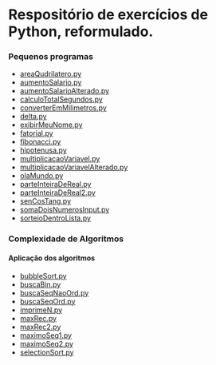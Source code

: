 <h1><a id="Respositrio_de_exerccios_de_Python_reformulado_0"></a>Respositório de exercícios de Python, reformulado.</h1>
<h3><a id="Pequenos_programas_2"></a>Pequenos programas</h3>
<ul>
<li><a href="https://github.com/Engcompaulo/treinamento_python/blob/master/Pequenos%20programas/areaQudrilatero.py">areaQudrilatero.py</a></li>
<li><a href="https://github.com/Engcompaulo/treinamento_python/blob/master/Pequenos%20programas/aumentoSalario.py">aumentoSalario.py</a></li>
<li><a href="https://github.com/Engcompaulo/treinamento_python/blob/master/Pequenos%20programas/aumentoSalarioAlterado.py">aumentoSalarioAlterado.py</a></li>
<li><a href="https://github.com/Engcompaulo/treinamento_python/blob/master/Pequenos%20programas/calculoTotalSegundos.py">calculoTotalSegundos.py</a></li>
<li><a href="https://github.com/Engcompaulo/treinamento_python/blob/master/Pequenos%20programas/converterEmMilimetros.py">converterEmMilimetros.py</a></li>
<li><a href="https://github.com/Engcompaulo/treinamento_python/blob/master/Pequenos%20programas/delta.py">delta.py</a></li>
<li><a href="https://github.com/Engcompaulo/treinamento_python/blob/master/Pequenos%20programas/exibirMeuNome.py">exibirMeuNome.py</a></li>
<li><a href="https://github.com/Engcompaulo/treinamento_python/blob/master/Pequenos%20programas/fatorial.py">fatorial.py</a></li>
<li><a href="https://github.com/Engcompaulo/treinamento_python/blob/master/Pequenos%20programas/fibonacci.py">fibonacci.py</a></li>
<li><a href="https://github.com/Engcompaulo/treinamento_python/blob/master/Pequenos%20programas/hipotenusa.py">hipotenusa.py</a></li>
<li><a href="https://github.com/Engcompaulo/treinamento_python/blob/master/Pequenos%20programas/multiplicacaoVariavel.py">multiplicacaoVariavel.py</a></li>
<li><a href="https://github.com/Engcompaulo/treinamento_python/blob/master/Pequenos%20programas/multiplicacaoVariavelAlterado.py">multiplicacaoVariavelAlterado.py</a></li>
<li><a href="https://github.com/Engcompaulo/treinamento_python/blob/master/Pequenos%20programas/olaMundo.py">olaMundo.py</a></li>
<li><a href="https://github.com/Engcompaulo/treinamento_python/blob/master/Pequenos%20programas/parteInteiraDeReal.py">parteInteiraDeReal.py</a></li>
<li><a href="https://github.com/Engcompaulo/treinamento_python/blob/master/Pequenos%20programas/parteInteiraDeReal2.py">parteInteiraDeReal2.py</a></li>
<li><a href="https://github.com/Engcompaulo/treinamento_python/blob/master/Pequenos%20programas/senCosTang.py">senCosTang.py</a></li>
<li><a href="https://github.com/Engcompaulo/treinamento_python/blob/master/Pequenos%20programas/somaDoisNumerosInput.py">somaDoisNumerosInput.py</a></li>
<li><a href="https://github.com/Engcompaulo/treinamento_python/blob/master/Pequenos%20programas/sorteioDentroLista.py">sorteioDentroLista.py</a></li>
</ul>
<h3><a id="Pequenos_programas_2"></a>Complexidade de Algoritmos</h3>
<h4><a id="Pequenos_programas_2"></a>Aplicação dos algoritmos</h4>
<ul>
<li><a href="https://github.com/Engcompaulo/treinamento_python/blob/master/Complexidade%20de%20Algoritmos/bubbleSort.py">bubbleSort.py</a></li>
<li><a href="https://github.com/Engcompaulo/treinamento_python/blob/master/Complexidade%20de%20Algoritmos/buscaBin.py">buscaBin.py</a></li>
<li><a href="https://github.com/Engcompaulo/treinamento_python/blob/master/Complexidade%20de%20Algoritmos/buscaSeqNaoOrd.py">buscaSeqNaoOrd.py</a></li>
<li><a href="https://github.com/Engcompaulo/treinamento_python/blob/master/Complexidade%20de%20Algoritmos/parteInteiraDeReal.py">buscaSeqOrd.py</a></li>
<li><a href="https://github.com/Engcompaulo/treinamento_python/blob/master/Complexidade%20de%20Algoritmos/imprimeN.py">imprimeN.py</a></li>
<li><a href="https://github.com/Engcompaulo/treinamento_python/blob/master/Complexidade%20de%20Algoritmos/maxRec.py">maxRec.py</a></li>
<li><a href="https://github.com/Engcompaulo/treinamento_python/blob/master/Complexidade%20de%20Algoritmos/maxRec2.py">maxRec2.py</a></li>
<li><a href="https://github.com/Engcompaulo/treinamento_python/blob/master/Complexidade%20de%20Algoritmos/maximoSeq1.py">maximoSeq1.py</a></li>
<li><a href="https://github.com/Engcompaulo/treinamento_python/blob/master/Complexidade%20de%20Algoritmos/maximoSeq2.py">maximoSeq2.py</a></li>
<li><a href="https://github.com/Engcompaulo/treinamento_python/blob/master/Complexidade%20de%20Algoritmos/selectionSort.py">selectionSort.py</a></li>
</ul>

